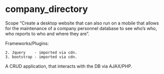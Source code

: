 # company_directory

Scope
“Create a desktop website that can also run on a mobile that allows for the maintenance of a company personnel database to see who’s who, who reports to who and where they are”.

Frameworks/Plugins:

    2. Jquery    - imported via cdn.
    3. bootstrap - imported via cdn.

A CRUD application, that interacts with the DB via AJAX/PHP.
